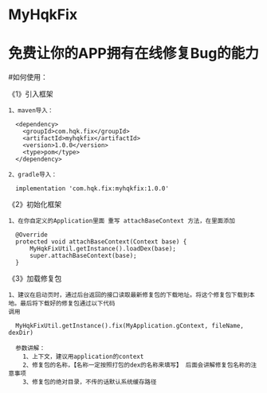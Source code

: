 # MyHqkFix
# 免费让你的APP拥有在线修复Bug的能力

#如何使用：

 《1》引入框架
 
    1、maven导入：
    
      <dependency>
        <groupId>com.hqk.fix</groupId>
        <artifactId>myhqkfix</artifactId>
        <version>1.0.0</version>
        <type>pom</type>
      </dependency>
      
    2、gradle导入：
    
      implementation 'com.hqk.fix:myhqkfix:1.0.0'
      
  《2》初始化框架
 
    1、在你自定义的Application里面 重写 attachBaseContext 方法，在里面添加
     
      @Override
      protected void attachBaseContext(Context base) {
          MyHqkFixUtil.getInstance().loadDex(base);
          super.attachBaseContext(base);
      }
      
  《3》加载修复包
  
    1、建议在启动页时，通过后台返回的接口读取最新修复包的下载地址。将这个修复包下载到本地。最后将下载好的修复包通过以下代码
    调用
    
      MyHqkFixUtil.getInstance().fix(MyApplication.gContext, fileName, dexDir)      
      
      参数讲解：
        1、上下文，建议用application的context
        2、修复包的名称，【名称一定按照打包的dex的名称来填写】 后面会讲解修复包名称的注意事项
        3、修复包的绝对目录，不传的话默认系统缓存路径

      
